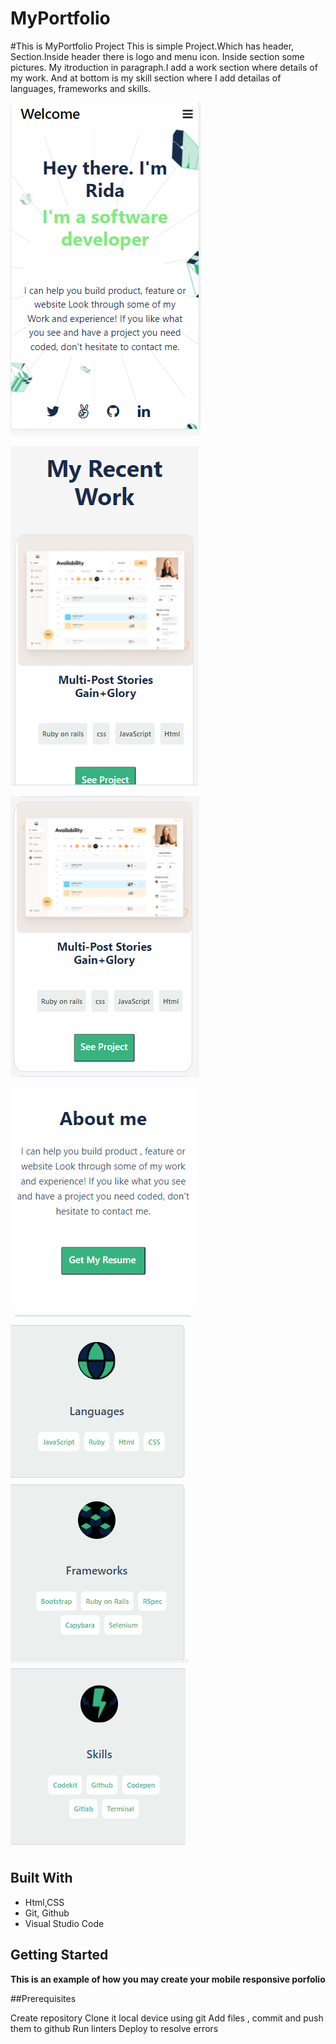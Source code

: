 # MyPortfolio
#This is MyPortfolio Project
    This is simple Project.Which has header, Section.Inside header there is logo and menu icon.
    Inside section some pictures. My itroduction in paragraph.I add a work section where details of my work. And at bottom is my skill section where I add detailas of languages, frameworks and skills.

  ![screenshot](./Images/newPort.png)

  ![screenshot](./Images/s1.png)

  ![screenshot](./Images/s2.png)

  ![screenshot](./Images/s3.png)
  ![screenshot](./Images/s4.png)
  ![screenshot](./Images/s5.png)
  
  
  ## Built With

- Html,CSS
- Git, Github
- Visual Studio Code



## Getting Started

**This is an example of how you may create your mobile responsive porfolio**

##Prerequisites

Create repository
Clone it local device using git
Add files , commit and push them to github
Run linters 
Deploy to resolve errors

